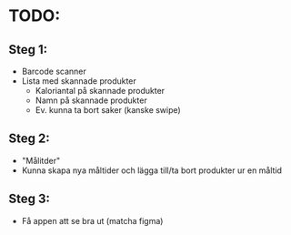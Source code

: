 # TODO:
## Steg 1:
- Barcode scanner
- Lista med skannade produkter
    - Kaloriantal på skannade produkter
    - Namn på skannade produkter
    - Ev. kunna ta bort saker (kanske swipe)

## Steg 2:
- "Målitder"
- Kunna skapa nya måltider och lägga till/ta bort produkter ur en måltid

## Steg 3:
- Få appen att se bra ut (matcha figma)
